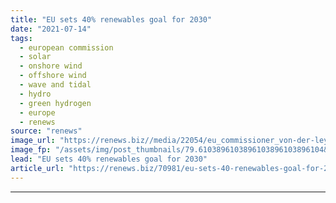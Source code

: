 ```yaml
---
title: "EU sets 40% renewables goal for 2030"
date: "2021-07-14"
tags: 
  - european commission
  - solar
  - onshore wind
  - offshore wind
  - wave and tidal
  - hydro
  - green hydrogen
  - europe
  - renews
source: "renews"
image_url: "https://renews.biz//media/22054/eu_commissioner_von-der-leyen.jpg?mode=crop&width=770&heightratio=0.6103896103896103896103896104&slimmage=true"
image_fp: "/assets/img/post_thumbnails/79.6103896103896103896103896104&slimmage=true"
lead: "EU sets 40% renewables goal for 2030"
article_url: "https://renews.biz/70981/eu-sets-40-renewables-goal-for-2030/"
---
```


---
